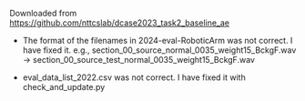 Downloaded from https://github.com/nttcslab/dcase2023_task2_baseline_ae

* The format of the filenames in 2024-eval-RoboticArm was not correct. I have fixed it.
e.g., section_00_source_normal_0035_weight15_BckgF.wav -> section_00_source_test_normal_0035_weight15_BckgF.wav

* eval_data_list_2022.csv was not correct. I have fixed it with check_and_update.py
